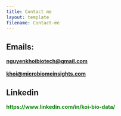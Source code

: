 ```yaml
---
title: Contact me
layout: template
filename: Contact-me
--- 
```



<h2> Emails: </h2>

<span style="color:green; font-weight:bold">  nguyenkhoibiotech@gmail.com </span>
</br></br>
<span style="color:green; font-weight:bold">  khoi@microbiomeinsights.com </span>

<h2> Linkedin </h2>
<span style="color:green; font-weight:bold"> https://www.linkedin.com/in/koi-bio-data/ </span>

